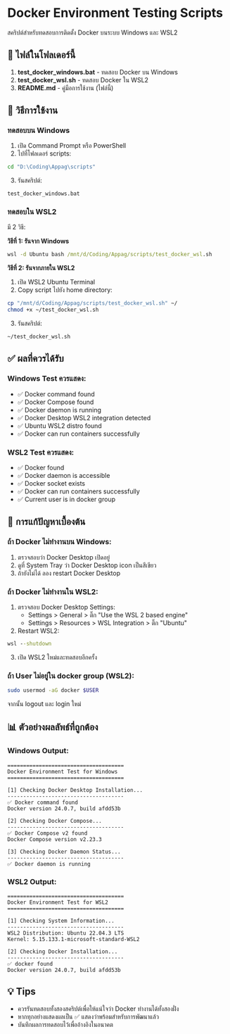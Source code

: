 # Docker Environment Testing Scripts

สคริปต์สำหรับทดสอบการติดตั้ง Docker บนระบบ Windows และ WSL2

## 📁 ไฟล์ในโฟลเดอร์นี้

1. **test_docker_windows.bat** - ทดสอบ Docker บน Windows
2. **test_docker_wsl.sh** - ทดสอบ Docker ใน WSL2
3. **README.md** - คู่มือการใช้งาน (ไฟล์นี้)

## 🚀 วิธีการใช้งาน

### ทดสอบบน Windows

1. เปิด Command Prompt หรือ PowerShell
2. ไปที่โฟลเดอร์ scripts:
```cmd
cd "D:\Coding\Appag\scripts"
```
3. รันสคริปต์:
```cmd
test_docker_windows.bat
```

### ทดสอบใน WSL2

มี 2 วิธี:

**วิธีที่ 1: รันจาก Windows**
```cmd
wsl -d Ubuntu bash /mnt/d/Coding/Appag/scripts/test_docker_wsl.sh
```

**วิธีที่ 2: รันจากภายใน WSL2**
1. เปิด WSL2 Ubuntu Terminal
2. Copy script ไปยัง home directory:
```bash
cp "/mnt/d/Coding/Appag/scripts/test_docker_wsl.sh" ~/
chmod +x ~/test_docker_wsl.sh
```
3. รันสคริปต์:
```bash
~/test_docker_wsl.sh
```

## ✅ ผลที่ควรได้รับ

### Windows Test ควรแสดง:
- ✅ Docker command found
- ✅ Docker Compose found
- ✅ Docker daemon is running
- ✅ Docker Desktop WSL2 integration detected
- ✅ Ubuntu WSL2 distro found
- ✅ Docker can run containers successfully

### WSL2 Test ควรแสดง:
- ✅ Docker found
- ✅ Docker daemon is accessible
- ✅ Docker socket exists
- ✅ Docker can run containers successfully
- ✅ Current user is in docker group

## 🔧 การแก้ปัญหาเบื้องต้น

### ถ้า Docker ไม่ทำงานบน Windows:
1. ตรวจสอบว่า Docker Desktop เปิดอยู่
2. ดูที่ System Tray ว่า Docker Desktop icon เป็นสีเขียว
3. ถ้ายังไม่ได้ ลอง restart Docker Desktop

### ถ้า Docker ไม่ทำงานใน WSL2:
1. ตรวจสอบ Docker Desktop Settings:
   - Settings > General > ติ๊ก "Use the WSL 2 based engine"
   - Settings > Resources > WSL Integration > ติ๊ก "Ubuntu"
2. Restart WSL2:
```cmd
wsl --shutdown
```
3. เปิด WSL2 ใหม่และทดสอบอีกครั้ง

### ถ้า User ไม่อยู่ใน docker group (WSL2):
```bash
sudo usermod -aG docker $USER
```
จากนั้น logout และ login ใหม่

## 📊 ตัวอย่างผลลัพธ์ที่ถูกต้อง

### Windows Output:
```
=====================================
Docker Environment Test for Windows
=====================================

[1] Checking Docker Desktop Installation...
-------------------------------------
✅ Docker command found
Docker version 24.0.7, build afdd53b

[2] Checking Docker Compose...
-------------------------------------
✅ Docker Compose v2 found
Docker Compose version v2.23.3

[3] Checking Docker Daemon Status...
-------------------------------------
✅ Docker daemon is running
```

### WSL2 Output:
```
=====================================
Docker Environment Test for WSL2
=====================================

[1] Checking System Information...
-------------------------------------
WSL2 Distribution: Ubuntu 22.04.3 LTS
Kernel: 5.15.133.1-microsoft-standard-WSL2

[2] Checking Docker Installation...
-------------------------------------
✅ docker found
Docker version 24.0.7, build afdd53b
```

## 💡 Tips

- ควรรันทดสอบทั้งสองสคริปต์เพื่อให้แน่ใจว่า Docker ทำงานได้ทั้งสองฝั่ง
- หากทุกอย่างแสดงผลเป็น ✅ แสดงว่าพร้อมสำหรับการพัฒนาแล้ว
- บันทึกผลการทดสอบไว้เพื่ออ้างอิงในอนาคต